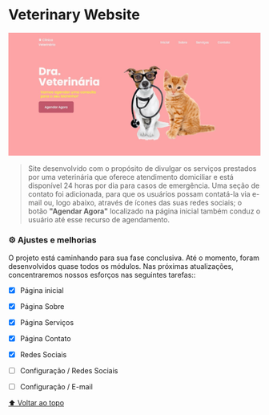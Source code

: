 # Veterinary Website

<img src="./assets/img/main_screen.jpg" alt="página inicial">

> Site desenvolvido com o propósito de divulgar os serviços prestados por uma veterinária que oferece atendimento domiciliar e está disponível 24 horas por dia para casos de emergência. Uma seção de contato foi adicionada, para que os usuários possam contatá-la via e-mail ou, logo abaixo, através de ícones das suas redes sociais; o botão <strong>"Agendar Agora"</strong> localizado na página inicial também conduz o usuário até esse recurso de agendamento.


### ⚙️ Ajustes e melhorias

O projeto está caminhando para sua fase conclusiva. Até o momento, foram desenvolvidos quase todos os módulos. Nas próximas atualizações, concentraremos nossos esforços nas seguintes tarefas::

- [x] Página inicial
- [x] Página Sobre
- [x] Página Serviços
- [x] Página Contato
- [x] Redes Sociais
- [ ] Configuração / Redes Sociais
- [ ] Configuração / E-mail








[⬆ Voltar ao topo](#veterinary-website)<br>
